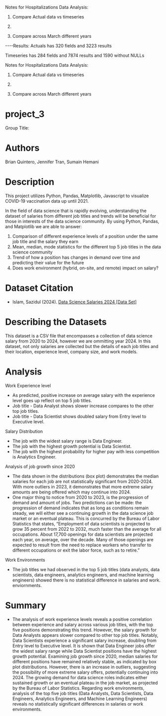 Notes for Hospitalizations Data Analysis:
1. Compare Actual data vs timeseries
2. 

5. Compare across March different years

----Results:
Actuals has 320 fields and 3223 results

Timeseries has 284 fields and 7874 results and 1590 without NULLs

Notes for Hospitalizations Data Analysis:
1. Compare Actual data vs timeseries
2. 

5. Compare across March different years








# project_3
Group Title: 

# Authors
Brian Quintero, Jennifer Tran, Sumain Hemani

# Description
This project utilizes Python, Pandas, Matplotlib, Javascript to visualize COVID-19 vaccination data up until 2021. 

In the field of data science that is rapidly evolving, understanding the dataset of salaries from different job titles and trends will be beneficial for those in interests of the data science community. By using Python, Pandas, and Matplotlib we are able to answer:
1.	Comparison of different experience levels of a position under the same job title and the salary they earn
2.	Mean, median, mode statistics for the different top 5 job titles in the data science community
3.	Trend of how a position has changes in demand over time and predicting their value for the future
4.	Does work environment (hybrid, on-site, and remote) impact on salary?

# Dataset Citation 
- Islam, Sazidul (2024). [Data Science Salaries 2024 [Data Set]](https://www.kaggle.com/datasets/sazidthe1/data-science-salaries)

# Describing the Datasets
This dataset is a CSV file that encompasses a collection of data science salary from 2020 to 2024, however we are ommitting year 2024. In this dataset, not only salaries are collected but the details of each job titles and their location, experience level, company size, and work models.

# Analysis
Work Experience level
- As predicted, positive increase on average salary with the experience level goes up reflect on top 5 job titles. 
- Job title - Data Analyst shows slower increase compares to the other top job titles. 
- Job title - Data Scientist shows doubled salary from Entry level to Executive level.

Salary Distribution
- The job with the widest salary range is Data Engineer.
- The job with the highest growth potential is Data Scientist.
- The job with the highest probability for higher pay with less competition is Analytics Engineer.

Analysis of job growth since 2020
- The data shown in the distributions (box plot) demonstrates the median salaries for each job are not statistically significant from 2020-2024. With more outliers in 2023, it demonstrates that more extreme salary amounts are being offered which may continue into 2024.
- One major thing to notice from 2020 to 2023, is the progression of demand and amount of jobs. Two predictions can be made: the progression of demand indicates that as long as conditions remain steady, we will either see a continuing growth in the data science job market or an eventual plateau. This is concurred by the Bureau of Labor Statistics that states, “Employment of data scientists is projected to grow 35 percent from 2022 to 2032, much faster than the average for all occupations. About 17,700 openings for data scientists are projected each year, on average, over the decade. Many of those openings are expected to result from the need to replace workers who transfer to different occupations or exit the labor force, such as to retire.”

Work Environments
- The job titles we had observed in the top 5 job titles (data analysts, data scientists, data engineers, analytics engineers, and machine learning engineers) showed there is no statistical difference in salaries and work. enviornments.

# Summary
- The analysis of work experience levels reveals a positive correlation between experience and salary across various job titles, with the top five positions demonstrating this trend. However, the salary growth for Data Analysts appears slower compared to other top job titles. Notably, Data Scientists experience a significant salary increase, doubling from Entry level to Executive level. It is shown that Data Engineer jobs offer the widest salary range while Data Scientist positions have the highest growth potential. Examining job growth since 2020, median salaries for different positions have remained relatively stable, as indicated by box plot distributions. However, there is an increase in outliers, suggesting the possibility of more extreme salary offers, potentially continuing into 2024. The growing demand for data science roles indicates either sustained growth or an eventual plateau in the job market, as projected by the Bureau of Labor Statistics. Regarding work environments, analysis of the top five job titles (Data Analysts, Data Scientists, Data Engineers, Analytics Engineers, and Machine Learning Engineers) reveals no statistically significant differences in salaries or work environments.